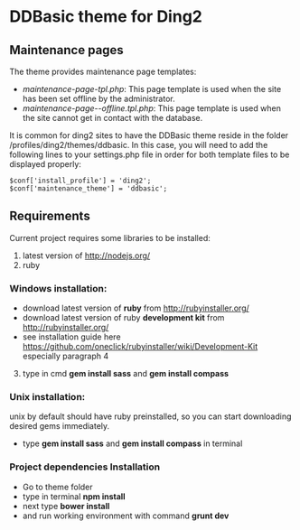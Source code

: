 # DDBasic theme for Ding2

## Maintenance pages

The theme provides maintenance page templates:
- *maintenance-page-tpl.php*: This page template is used when the site has been set offline by the administrator. 
- *maintenance-page--offline.tpl.php*: This page template is used when the site cannot get in contact with the database.

It is common for ding2 sites to have the DDBasic theme reside in the folder /profiles/ding2/themes/ddbasic.
In this case, you will need to add the following lines to your settings.php file in order for both template 
files to be displayed properly:

    $conf['install_profile'] = 'ding2';
    $conf['maintenance_theme'] = 'ddbasic';

## Requirements
Current project requires some libraries to be installed:
 1. latest version of http://nodejs.org/
 2. ruby
### Windows installation:
- download latest version of **ruby** from http://rubyinstaller.org/
- download latest version of ruby **development kit**  from http://rubyinstaller.org/
- see installation guide here https://github.com/oneclick/rubyinstaller/wiki/Development-Kit especially paragraph 4 
3. type in cmd **gem install sass** and **gem install compass**
### Unix installation:
unix by default should have ruby preinstalled, so you can start downloading desired gems immediately.
- type **gem install sass** and **gem install compass** in terminal

### Project dependencies Installation
- Go to theme folder
- type in terminal **npm install**
- next type **bower install**
- and run working environment with command **grunt dev**